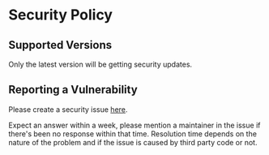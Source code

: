 # Security Policy

## Supported Versions

Only the latest version will be getting security updates.

## Reporting a Vulnerability

Please create a security issue [here](https://github.com/henrikwidlund/unfoldedcircle-oppo/issues/new/choose).

Expect an answer within a week, please mention a maintainer in the issue if there's been no response within that time.
Resolution time depends on the nature of the problem and if the issue is caused by third party code or not.